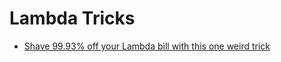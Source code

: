 # Lambda Tricks

- [Shave 99.93% off your Lambda bill with this one weird trick](
https://medium.com/@hichaelmart/shave-99-93-off-your-lambda-bill-with-this-one-weird-trick-33c0acebb2ea)
